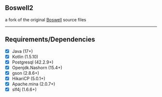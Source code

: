 ## Boswell2
a fork of the original [Boswell](https://github.com/boswell83/boswell) source files

-------------------------------------------------------------------

## Requirements/Dependencies
- [x] Java (17+)
- [x] Kotlin (1.5.10)
- [x] Postgresql (42.2.9+)
- [x] Openjdk.Nashorn (15.4+)
- [x] gson (2.8.6+)
- [x] HikariCP (5.0.1+)
- [x] Apache.mina (2.0.7+)
- [x] slf4j (1.6.6+)